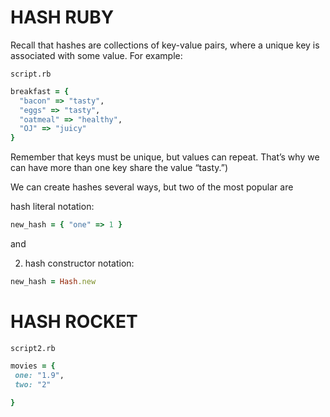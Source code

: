 # HASH RUBY

Recall that hashes are collections of key-value pairs, where a unique key is associated with some value. For example:

```script.rb```
```ruby
breakfast = { 
  "bacon" => "tasty",
  "eggs" => "tasty",
  "oatmeal" => "healthy",
  "OJ" => "juicy"
}
```

Remember that keys must be unique, but values can repeat. That’s why we can have more than one key share the value “tasty.”)

We can create hashes several ways, but two of the most popular are

hash literal notation:
```ruby
new_hash = { "one" => 1 }
```

and

2. hash constructor notation:
```ruby
new_hash = Hash.new
```

# HASH ROCKET
```script2.rb```

```ruby
movies = {
 one: "1.9",
 two: "2"

}
```
